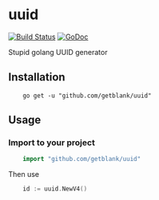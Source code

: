 # uuid
[![Build Status](https://travis-ci.org/getblank/uuid.svg?branch=master)](https://travis-ci.org/getblank/uuid) [![GoDoc](https://godoc.org/github.com/getblank/uuid?status.svg)](https://godoc.org/github.com/getblank/uuid)

Stupid golang UUID generator

## Installation

```
    go get -u "github.com/getblank/uuid"
```

## Usage

### Import to your project

```go
    import "github.com/getblank/uuid"
```

Then use

```go
    id := uuid.NewV4()
```
